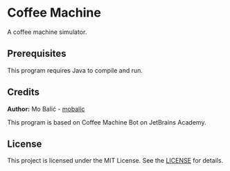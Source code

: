 # Coffee Machine
A coffee machine simulator.

## Prerequisites

This program requires Java to compile and run.

## Credits

**Author:** Mo Balić - [mobalic](https://github.com/mobalic)

This program is based on Coffee Machine Bot on JetBrains Academy.

## License

This project is licensed under the MIT License. See the [LICENSE](https://github.com/mobalic/Coffee-Machine/blob/main/LICENSE) for details.
